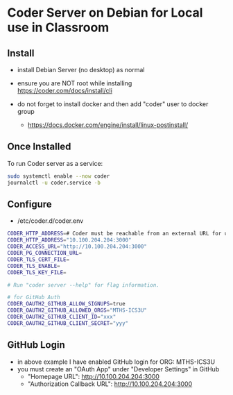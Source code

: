 # Coder Server on Debian for Local use in Classroom

## Install
- install Debian Server (no desktop) as normal
- ensure you are NOT root while installing
https://coder.com/docs/install/cli

- do not forget to install docker and then add "coder" user to docker group
  - https://docs.docker.com/engine/install/linux-postinstall/

## Once Installed

To run Coder server as a service:
```sh
sudo systemctl enable --now coder
journalctl -u coder.service -b
```

## Configure

- /etc/coder.d/coder.env
```sh
CODER_HTTP_ADDRESS=# Coder must be reachable from an external URL for users and workspaces to connect.
CODER_HTTP_ADDRESS="10.100.204.204:3000"
CODER_ACCESS_URL="http://10.100.204.204:3000"
CODER_PG_CONNECTION_URL=
CODER_TLS_CERT_FILE=
CODER_TLS_ENABLE=
CODER_TLS_KEY_FILE=

# Run "coder server --help" for flag information.

# for GitHub Auth
CODER_OAUTH2_GITHUB_ALLOW_SIGNUPS=true
CODER_OAUTH2_GITHUB_ALLOWED_ORGS="MTHS-ICS3U"
CODER_OAUTH2_GITHUB_CLIENT_ID="xxx"
CODER_OAUTH2_GITHUB_CLIENT_SECRET="yyy"
```

## GitHub Login

- in above example I have enabled GitHub login for ORG: MTHS-ICS3U
- you must create an "OAuth App" under "Developer Settings" in GitHub
  - "Homepage URL": http://10.100.204.204:3000
  - "Authorization Callback URL": http://10.100.204.204:3000
